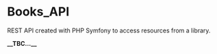 # Books_API

REST API created with PHP Symfony to access resources from a library.

**\_\_TBC...\_\_**
